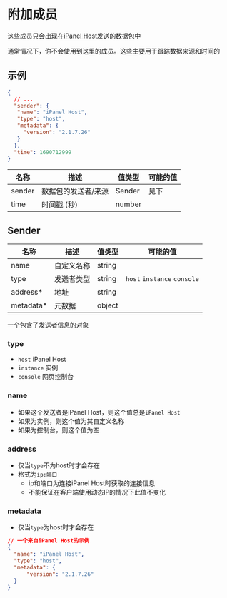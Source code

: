 # 附加成员

这些成员只会出现在[iPanel Host](../../guide/host/intro)发送的数据包中

通常情况下，你不会使用到这里的成员。这些主要用于跟踪数据来源和时间的

## 示例

```json
{
  // ...
  "sender": {
   "name": "iPanel Host",
   "type": "host",
   "metadata": {
     "version": "2.1.7.26"
   }
  },
  "time": 1690712999
}
```

| 名称   | 描述                | 值类型 | 可能的值 |
| ------ | ------------------- | ------ | -------- |
| sender | 数据包的发送者/来源 | Sender | 见下     |
| time   | 时间戳 (秒)         | number |          |

## Sender

| 名称      | 描述       | 值类型 | 可能的值                    |
| --------- | ---------- | ------ | --------------------------- |
| name      | 自定义名称 | string |                             |
| type      | 发送者类型 | string | `host` `instance` `console` |
| address*  | 地址       | string |                             |
| metadata* | 元数据     | object |                             |

一个包含了发送者信息的对象

### type

- `host` iPanel Host
- `instance` 实例
- `console` 网页控制台

### name

- 如果这个发送者是iPanel Host，则这个值总是`iPanel Host`
- 如果为实例，则这个值为其自定义名称
- 如果为控制台，则这个值为空

### address

- 仅当`type`不为host时才会存在
- 格式为`ip:端口`
  - ip和端口为连接iPanel Host时获取的连接信息
  - 不能保证在客户端使用动态IP的情况下此值不变化

### metadata

- 仅当`type`为host时才会存在

```json
// 一个来自iPanel Host的示例
{
  "name": "iPanel Host",
  "type": "host",
  "metadata": {
      "version": "2.1.7.26"
  }
}
```
